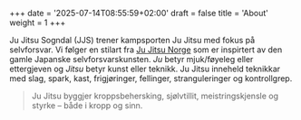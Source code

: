 +++
date = '2025-07-14T08:55:59+02:00'
draft = false
title = 'About'
weight = 1
+++

Ju Jitsu Sogndal (JJS) trener kampsporten Ju Jitsu med fokus på selvforsvar. Vi følger en stilart fra [Ju Jitsu Norge](http://www.jujitsu.no/) som er inspirtert av den gamle Japanske selvforsvarskunsten. *Ju* betyr mjuk/føyeleg eller ettergjeven og *Jitsu* betyr kunst eller teknikk. Ju Jitsu inneheld teknikkar med slag, spark, kast, frigjøringer, fellinger, stranguleringer og kontrollgrep. 

> Ju Jitsu byggjer kroppsbehersking, sjølvtillit, meistringskjensle og styrke – både i kropp og sinn.
